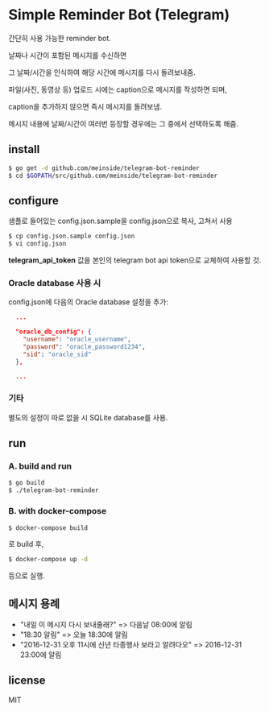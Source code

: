 # Simple Reminder Bot (Telegram)

간단히 사용 가능한 reminder bot.

날짜나 시간이 포함된 메시지를 수신하면

그 날짜/시간을 인식하여 해당 시간에 메시지를 다시 돌려보내줌.

파일(사진, 동영상 등) 업로드 시에는 caption으로 메시지를 작성하면 되며,

caption을 추가하지 않으면 즉시 메시지를 돌려보냄.

메시지 내용에 날짜/시간이 여러번 등장할 경우에는 그 중에서 선택하도록 해줌.

## install

```bash
$ go get -d github.com/meinside/telegram-bot-reminder
$ cd $GOPATH/src/github.com/meinside/telegram-bot-reminder
```

## configure

샘플로 들어있는 config.json.sample을 config.json으로 복사, 고쳐서 사용

```bash
$ cp config.json.sample config.json
$ vi config.json
```

**telegram_api_token** 값을 본인의 telegram bot api token으로 교체하여 사용할 것.

### Oracle database 사용 시

config.json에 다음의 Oracle database 설정을 추가:

```json
  ...

  "oracle_db_config": {
    "username": "oracle_username",
    "password": "oracle_password1234",
    "sid": "oracle_sid"
  },

  ...
```

### 기타

별도의 설정이 따로 없을 시 SQLite database를 사용.

## run

### A. build and run

```bash
$ go build
$ ./telegram-bot-reminder
```

### B. with docker-compose

```bash
$ docker-compose build
```

로 build 후,

```bash
$ docker-compose up -d
```

등으로 실행.

## 메시지 용례

* "내일 이 메시지 다시 보내줄래?" => 다음날 08:00에 알림
* "18:30 알림" => 오늘 18:30에 알림
* "2016-12-31 오후 11시에 신년 타종행사 보라고 알려다오" => 2016-12-31 23:00에 알림

## license

MIT

